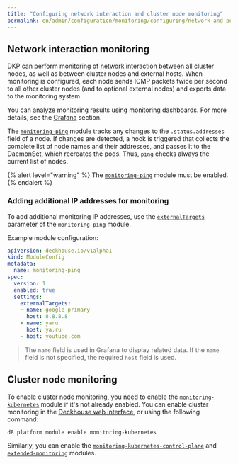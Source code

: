 ```yaml
---
title: "Configuring network interaction and cluster node monitoring"
permalink: en/admin/configuration/monitoring/configuring/network-and-pods.html
---
```


## Network interaction monitoring

DKP can perform monitoring of network interaction between all cluster nodes, as well as between cluster nodes and external hosts. When monitoring is configured, each node sends ICMP packets twice per second to all other cluster nodes (and to optional external nodes) and exports data to the monitoring system.

You can analyze monitoring results using monitoring dashboards. For more details, see the [Grafana](../../../../user/web/grafana.html) section.

The [`monitoring-ping`](/modules/monitoring-ping/) module tracks any changes to the `.status.addresses` field of a node. If changes are detected, a hook is triggered that collects the complete list of node names and their addresses, and passes it to the DaemonSet, which recreates the pods. Thus, `ping` checks always the current list of nodes.

{% alert level="warning" %}
The [`monitoring-ping`](/modules/monitoring-ping/) module must be enabled.
{% endalert %}

### Adding additional IP addresses for monitoring

To add additional monitoring IP addresses, use the [`externalTargets`](/modules/monitoring-ping/configuration.html#parameters-externaltargets) parameter of the `monitoring-ping` module.

Example module configuration:

```yaml
apiVersion: deckhouse.io/v1alpha1
kind: ModuleConfig
metadata:
  name: monitoring-ping
spec:
  version: 1
  enabled: true
  settings:
    externalTargets:
    - name: google-primary
      host: 8.8.8.8
    - name: yaru
      host: ya.ru
    - host: youtube.com
```

> The `name` field is used in Grafana to display related data. If the `name` field is not specified, the required `host` field is used.

## Cluster node monitoring

To enable cluster node monitoring, you need to enable the [`monitoring-kubernetes`](/modules/monitoring-kubernetes/) module if it's not already enabled. You can enable cluster monitoring in the [Deckhouse web interface](/modules/console/), or using the following command:

```shell
d8 platform module enable monitoring-kubernetes
```

Similarly, you can enable the [`monitoring-kubernetes-control-plane`](/monitoring-kubernetes-control-plane/) and [`extended-monitoring`](/modules/extended-monitoring/) modules.
